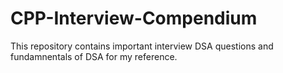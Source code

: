 # CPP-Interview-Compendium

This repository contains important interview DSA questions and fundamnentals of DSA for my reference.
